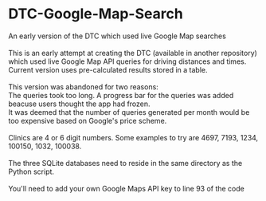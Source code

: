 # DTC-Google-Map-Search
An early version of the DTC which used live Google Map searches
<br>
<br>
This is an early attempt at creating the DTC (available in another repository) which used live Google Map API queries for driving distances and times. Current version uses pre-calculated results stored in a table.
<br><br>
This version was abandoned for two reasons:
<br>
The queries took too long. A progress bar for the queries was added beacuse users thought the app had frozen.
<br>
It was deemed that the number of queries generated per month would be too expensive based on Google's price scheme.
<br>
<br>
Clinics are 4 or 6 digit numbers. Some examples to try are 4697, 7193, 1234, 100150, 1032, 100038.
<br>
<br>
The three SQLite databases need to reside in the same directory as the Python script.
<br>
<br>
You'll need to add your own Google Maps API key to line 93 of the code
